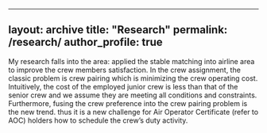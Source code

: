   ---
layout: archive
title: "Research"
permalink: /research/
author_profile: true
---

My research falls into the area: applied the stable matching into airline area to improve the crew members satisfaction.
In the crew assignment, the classic problem is crew pairing which is minimizing the crew operating cost. Intuitively, the cost of the employed junior crew is less than that of the senior crew and we assume they are meeting all conditions and constraints. Furthermore, fusing the crew preference into the crew pairing problem is the new trend. thus it is a new challenge for Air Operator Certificate (refer to AOC) holders how to schedule the crew’s duty activity.
